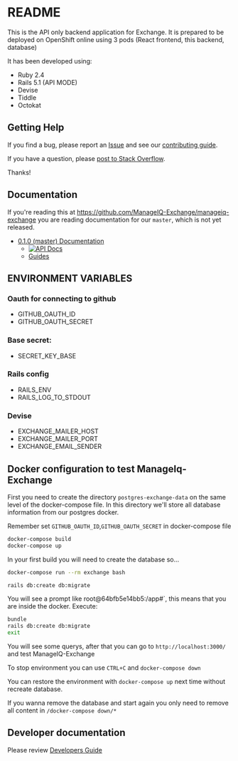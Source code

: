 # README

This is the API only backend application for Exchange. It is prepared to be deployed on OpenShift online using 3 pods (React frontend, this backend, database)

It has been developed using:
* Ruby 2.4
* Rails 5.1 (API MODE)
* Devise
* Tiddle
* Octokat


## Getting Help

If you find a bug, please report an [Issue](https://github.com/ManageIQ-Exchange/manageiq-exchange/issues/new)
and see our [contributing guide](CONTRIBUTING.md).

If you have a question, please [post to Stack Overflow](https://stackoverflow.com/questions/tagged/manageiq-exchange).


Thanks!

## Documentation

If you're reading this at https://github.com/ManageIQ-Exchange/manageiq-exchange you are
reading documentation for our `master`, which is not yet released.

- [0.1.0 (master) Documentation](https://github.com/ManageIQ-Exchange/manageiq-exchange/tree/master)
  - [![API Docs](http://img.shields.io/badge/yard-docs-blue.svg)](http://www.rubydoc.info/github/ManageIQ-Exchange/manageiq-exchange/master)
  - [Guides](docs)
## ENVIRONMENT VARIABLES

### Oauth for connecting to github
- GITHUB_OAUTH_ID
- GITHUB_OAUTH_SECRET

### Base secret:

- SECRET_KEY_BASE

### Rails config

- RAILS_ENV
- RAILS_LOG_TO_STDOUT

### Devise
- EXCHANGE_MAILER_HOST
- EXCHANGE_MAILER_PORT
- EXCHANGE_EMAIL_SENDER

## Docker configuration to test ManageIq-Exchange

First you need to create the directory ``postgres-exchange-data``  on the same level of the docker-compose file. In this directory we'll store all database information from our postgres docker.

Remember set `GITHUB_OAUTH_ID`,`GITHUB_OAUTH_SECRET` in docker-compose file

```bash
docker-compose build
docker-compose up
```

In your first build you will need to create the database so...
```bash
docker-compose run --rm exchange bash

rails db:create db:migrate
```

You will see a prompt like root@64bfb5e14bb5:/app#`, this means that you are inside the docker. Execute:
```bash
bundle
rails db:create db:migrate
exit
```
You will see some querys, after that you can go to `http://localhost:3000/` and test ManageIQ-Exchange

To stop environment you can use `CTRL+C` and `docker-compose down`

You can restore the environment with `docker-compose up` next time without recreate database.

If you wanna remove the database and start again you only need to remove all content in `/docker-compose down/*`

## Developer documentation
Please review [Developers Guide](Developers.md)



